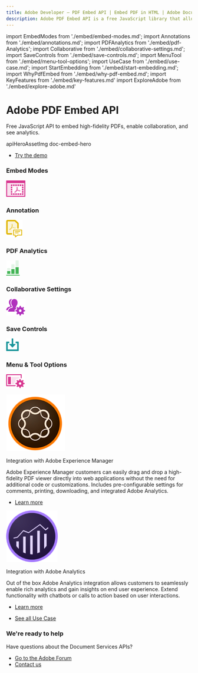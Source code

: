 ```yaml
---
title: Adobe Developer — PDF Embed API | Embed PDF in HTML | Adobe Document Services
description: Adobe PDF Embed API is a free JavaScript library that allows you to quickly and easily embed PDFs in web applications with only a few lines of code. Learn more now.
---
```


import EmbedModes from './embed/embed-modes.md';
import Annotations from './embed/annotations.md';
import PDFAnalytics from './embed/pdf-Analytics';
import Collaborative from './embed/collaborative-settings.md';
import SaveControls from './embed/save-controls.md';
import MenuTool from './embed/menu-tool-options';
import UseCase from './embed/use-case.md';
import StartEmbedding from './embed/start-embedding.md';
import WhyPdfEmbed from './embed/why-pdf-embed.md';
import KeyFeatures from './embed/key-features.md'
import ExploreAdobe from './embed/explore-adobe.md'



<Hero slots="heading, text, assetsImg, buttons" customLayout variant="fullwidth" className="herobgImage"/>

# Adobe PDF Embed API

Free JavaScript API to embed high-fidelity PDFs, enable collaboration, and see analytics.


apiHeroAssetImg doc-embed-hero

- [Try the demo](https://www.adobe.com/go/pdfEmbedAPI_demo)



<WrapperComponent slots="content" theme="light"/>

<WhyPdfEmbed />


<WrapperComponent slots="content" theme="dark" background="rgb(31, 42, 73)"/>

<KeyFeatures />

<TabsBlock orientation="vertical" slots="heading, image, content"  repeat="6" theme="dark"  className='bgBlue code-block-0' />

### Embed Modes

![embed](images/embed.svg)

<EmbedModes />

### Annotation

![annotation](images/annotations.svg)

<Annotations />


### PDF Analytics

![analytics](images/analytics-green.svg)

<PDFAnalytics />

### Collaborative Settings

![collaborative](images/collaborative_settings.svg)

<Collaborative />

### Save Controls

![savecontrols](images/save_control.svg)

<SaveControls />

### Menu & Tool Options

![menu-options](images/menu_tool_options.svg)

<MenuTool />


<Carousel slots="image,heading, text, buttons" repeat="2"  theme="lightest" enableNavigation imageStyle="height:250px;width:250px;margin:auto !important;" className="vertical-padding" />

![Integration](images/adobe_exerience_manager_logo@2x.png)

Integration with Adobe Experience Manager

Adobe Experience Manager customers can easily drag and drop a high-fidelity PDF viewer directly into web applications without the need for additional code or customizations. Includes pre-configurable settings for comments, printing, downloading, and integrated Adobe Analytics.

* [Learn more](https://www.aemcomponents.dev/content/core-components-examples/library/page-authoring/pdf-viewer.html)


![Analytics](images/adobe-analytics@2x.png)

Integration with Adobe Analytics

Out of the box Adobe Analytics integration allows customers to seamlessly enable rich analytics and gain insights on end user experience. Extend functionality with chatbots or calls to action based on user interactions.


* [Learn more](https://medium.com/adobetech/pdf-analytics-get-insights-on-embedded-pdfs-on-your-website-44e6a314fb1f)


<WrapperComponent slots="content" theme="light"/>

<StartEmbedding/>



<WrapperComponent slots="content" theme="lightest"/>

<UseCase />


<TextBlock slots="buttons" isCentered theme="lightest" className='padding-5'/>

* [See all Use Case](/src/pages/use-cases)



<WrapperComponent slots="content" theme="light"/>

<ExploreAdobe />



<SummaryBlock slots=" heading, text, buttons"  theme='lightest' className="vertical-padding"/>

### We're ready to help

Have questions about the Document Services APIs?

* [Go to the Adobe Forum](https://www.adobe.com/go/pdftoolsapi_forum)
* [Contact us](https://www.adobe.com/go/pdftoolsapi_requestform)


